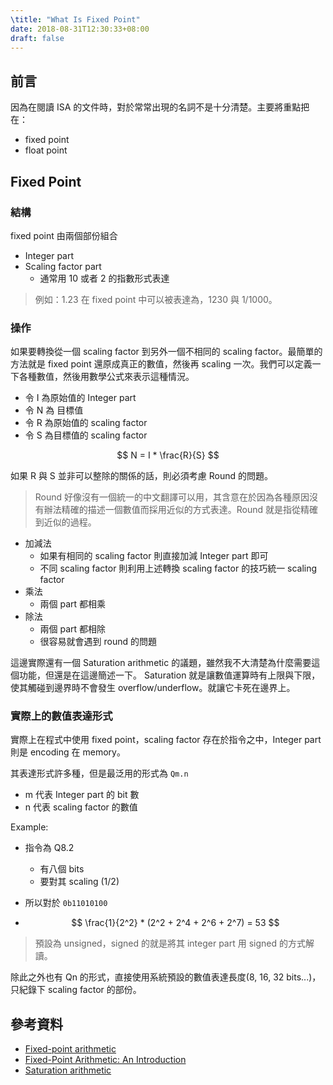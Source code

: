 ```yaml
---
\title: "What Is Fixed Point"
date: 2018-08-31T12:30:33+08:00
draft: false
---
```


## 前言

因為在閱讀 ISA 的文件時，對於常常出現的名詞不是十分清楚。主要將重點把在：

- fixed point 
- float point

## Fixed Point

### 結構

fixed point 由兩個部份組合

- Integer part
- Scaling factor part
  - 通常用 10 或者 2 的指數形式表達 

>  例如：1.23 在 fixed point 中可以被表達為，1230 與 1/1000。

### 操作

如果要轉換從一個 scaling factor 到另外一個不相同的 scaling factor。最簡單的方法就是 fixed point 還原成真正的數值，然後再 scaling 一次。我們可以定義一下各種數值，然後用數學公式來表示這種情況。

- 令 I 為原始值的 Integer part
- 令 N 為 目標值
- 令 R 為原始值的 scaling factor
- 令 S 為目標值的 scaling factor

$$
N = I * \frac{R}{S}
$$

如果 R 與 S 並非可以整除的關係的話，則必須考慮 Round 的問題。

> Round 好像沒有一個統一的中文翻譯可以用，其含意在於因為各種原因沒有辦法精確的描述一個數值而採用近似的方式表達。Round 就是指從精確到近似的過程。

- 加減法
  - 如果有相同的 scaling factor 則直接加減 Integer part 即可
  - 不同 scaling factor 則利用上述轉換 scaling factor 的技巧統一 scaling factor
- 乘法
  - 兩個 part 都相乘
- 除法
  - 兩個 part 都相除
  - 很容易就會遇到 round 的問題

這邊實際還有一個 Saturation arithmetic 的議題，雖然我不大清楚為什麼需要這個功能，但還是在這邊簡述一下。 Saturation 就是讓數值運算時有上限與下限，使其觸碰到邊界時不會發生 overflow/underflow。就讓它卡死在邊界上。

### 實際上的數值表達形式

實際上在程式中使用 fixed point，scaling factor 存在於指令之中，Integer part 則是 encoding 在 memory。

其表達形式許多種，但是最泛用的形式為 `Qm.n`

- m 代表 Integer part 的 bit 數
- n 代表 scaling factor 的數值

Example:

- 指令為 Q8.2 

  - 有八個 bits
  - 要對其 scaling (1/2)

- 所以對於 `0b11010100` 

- $$
  \frac{1}{2^2} * (2^2 + 2^4 + 2^6 + 2^7) = 53
  $$


> 預設為 unsigned，signed 的就是將其 integer part 用 signed 的方式解讀。

除此之外也有 Qn 的形式，直接使用系統預設的數值表達長度(8, 16, 32 bits...)，只紀錄下 scaling factor 的部份。



## 參考資料

- [Fixed-point arithmetic](https://en.wikipedia.org/wiki/Fixed-point_arithmetic)
- [Fixed-Point Arithmetic: An Introduction](https://courses.cs.washington.edu/courses/cse467/08au/labs/l5/fp.pdf)
- [Saturation arithmetic](https://en.wikipedia.org/wiki/Saturation_arithmetic)

